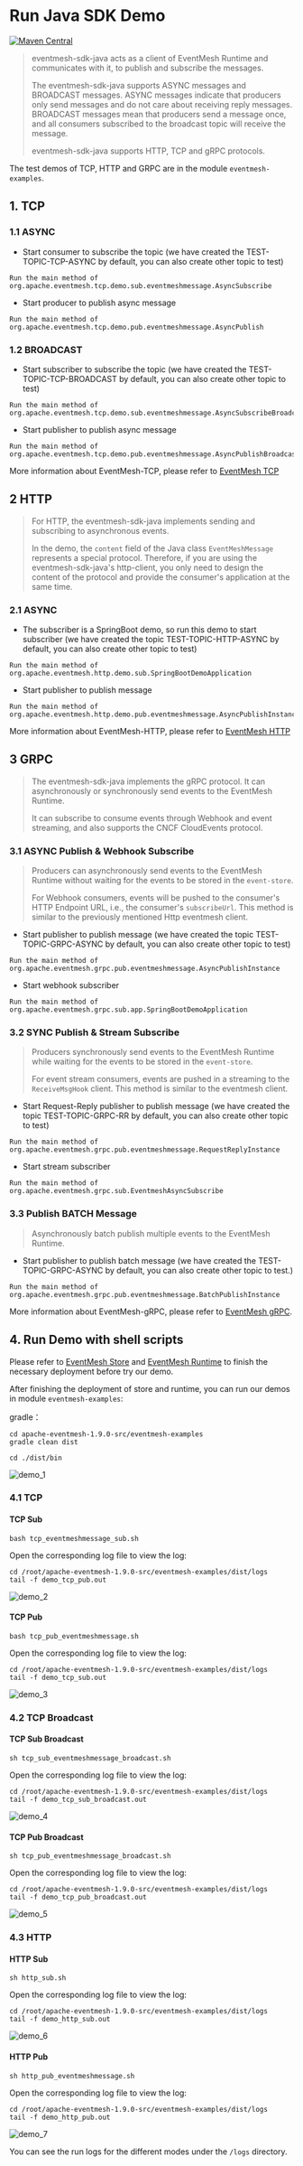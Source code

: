 # Run Java SDK Demo

[![Maven Central](https://maven-badges.herokuapp.com/maven-central/org.apache.eventmesh/eventmesh-sdk-java/badge.svg)](https://maven-badges.herokuapp.com/maven-central/org.apache.eventmesh/eventmesh-sdk-java)

> eventmesh-sdk-java acts as a client of EventMesh Runtime and communicates with it, to publish and subscribe the messages.
>
> The eventmesh-sdk-java supports ASYNC messages and BROADCAST messages. ASYNC messages indicate that producers only send messages and do not care about receiving reply messages. BROADCAST messages mean that producers send a message once, and all consumers subscribed to the broadcast topic will receive the message.
>
> eventmesh-sdk-java supports HTTP, TCP and gRPC protocols.

The test demos of TCP, HTTP and GRPC are in the module `eventmesh-examples`.

## 1. TCP

### 1.1 ASYNC

- Start consumer to subscribe the topic (we have created the TEST-TOPIC-TCP-ASYNC by default, you can also create other topic to test)

```
Run the main method of org.apache.eventmesh.tcp.demo.sub.eventmeshmessage.AsyncSubscribe
```

- Start producer to publish async message

```
Run the main method of org.apache.eventmesh.tcp.demo.pub.eventmeshmessage.AsyncPublish
```

### 1.2 BROADCAST

- Start subscriber to subscribe the topic (we have created the TEST-TOPIC-TCP-BROADCAST by default, you can also create other topic to test)

```
Run the main method of org.apache.eventmesh.tcp.demo.sub.eventmeshmessage.AsyncSubscribeBroadcast
```

- Start publisher to publish async message

```
Run the main method of org.apache.eventmesh.tcp.demo.pub.eventmeshmessage.AsyncPublishBroadcast
```

More information about EventMesh-TCP, please refer to [EventMesh TCP](../sdk-java/03-tcp.md)

## 2 HTTP

>For HTTP, the eventmesh-sdk-java implements sending and subscribing to asynchronous events.
>
>In the demo, the `content` field of the Java class `EventMeshMessage` represents a special protocol. Therefore, if you are using the eventmesh-sdk-java's http-client, you only need to design the content of the protocol and provide the consumer's application at the same time.

### 2.1 ASYNC

- The subscriber is a SpringBoot demo, so run this demo to start subscriber (we have created the topic TEST-TOPIC-HTTP-ASYNC by default, you can also create other topic to test)

```
Run the main method of org.apache.eventmesh.http.demo.sub.SpringBootDemoApplication
```

- Start publisher to publish message

```
Run the main method of org.apache.eventmesh.http.demo.pub.eventmeshmessage.AsyncPublishInstance
```
More information about EventMesh-HTTP, please refer to [EventMesh HTTP](../sdk-java/02-http.md)

## 3 GRPC

>The eventmesh-sdk-java implements the gRPC protocol. It can asynchronously or synchronously send events to the EventMesh Runtime.
>
>It can subscribe to consume events through Webhook and event streaming, and also supports the CNCF CloudEvents protocol.

### 3.1 ASYNC Publish & Webhook Subscribe

>Producers can asynchronously send events to the EventMesh Runtime without waiting for the events to be stored in the `event-store`.
>
>For Webhook consumers, events will be pushed to the consumer's HTTP Endpoint URL, i.e., the consumer's `subscribeUrl`. This method is similar to the previously mentioned Http eventmesh client.

- Start publisher to publish message (we have created the topic TEST-TOPIC-GRPC-ASYNC by default, you can also create other topic to test)

```
Run the main method of org.apache.eventmesh.grpc.pub.eventmeshmessage.AsyncPublishInstance
```

- Start webhook subscriber

```
Run the main method of org.apache.eventmesh.grpc.sub.app.SpringBootDemoApplication
```

###  3.2 SYNC Publish & Stream Subscribe

>Producers synchronously send events to the EventMesh Runtime while waiting for the events to be stored in the `event-store`.
>
>For event stream consumers, events are pushed in a streaming to the `ReceiveMsgHook` client. This method is similar to the eventmesh client.

- Start Request-Reply publisher to publish message (we have created the topic TEST-TOPIC-GRPC-RR by default, you can also create other topic to test)

```
Run the main method of org.apache.eventmesh.grpc.pub.eventmeshmessage.RequestReplyInstance
```

- Start stream subscriber

```
Run the main method of org.apache.eventmesh.grpc.sub.EventmeshAsyncSubscribe
```

### 3.3 Publish BATCH Message

>Asynchronously batch publish multiple events to the EventMesh Runtime.

- Start publisher to publish batch message (we have created the TEST-TOPIC-GRPC-ASYNC by default, you can also create other topic to test.)

```
Run the main method of org.apache.eventmesh.grpc.pub.eventmeshmessage.BatchPublishInstance
```

More information about EventMesh-gRPC, please refer to [EventMesh gRPC](../sdk-java/04-grpc.md).

## 4. Run Demo with shell scripts

Please refer to [EventMesh Store](./01-store.md) and [EventMesh Runtime](./03-runtime.md) to finish the necessary deployment before try our demo.

After finishing the deployment of store and runtime, you can run our demos in module `eventmesh-examples`:

gradle：

```shell
cd apache-eventmesh-1.9.0-src/eventmesh-examples
gradle clean dist

cd ./dist/bin
```

![demo_1](/images/install/demo_1.png)

### 4.1 TCP
#### TCP Sub

```shell
bash tcp_eventmeshmessage_sub.sh
```

Open the corresponding log file to view the log:
```
cd /root/apache-eventmesh-1.9.0-src/eventmesh-examples/dist/logs
tail -f demo_tcp_pub.out
```
![demo_2](/images/install/demo_2.png)

#### TCP Pub

```shell
bash tcp_pub_eventmeshmessage.sh
```

Open the corresponding log file to view the log:
```
cd /root/apache-eventmesh-1.9.0-src/eventmesh-examples/dist/logs
tail -f demo_tcp_sub.out
```

![demo_3](/images/install/demo_3.png)

### 4.2 TCP Broadcast

#### TCP Sub Broadcast

```shell
sh tcp_sub_eventmeshmessage_broadcast.sh
```

Open the corresponding log file to view the log:
```
cd /root/apache-eventmesh-1.9.0-src/eventmesh-examples/dist/logs
tail -f demo_tcp_sub_broadcast.out
```

![demo_4](/images/install/demo_4.png)

#### TCP Pub Broadcast

```shell
sh tcp_pub_eventmeshmessage_broadcast.sh
```

Open the corresponding log file to view the log:
```
cd /root/apache-eventmesh-1.9.0-src/eventmesh-examples/dist/logs
tail -f demo_tcp_pub_broadcast.out
```

![demo_5](/images/install/demo_5.png)

### 4.3 HTTP

#### HTTP Sub

```shell
sh http_sub.sh
```

Open the corresponding log file to view the log:
```
cd /root/apache-eventmesh-1.9.0-src/eventmesh-examples/dist/logs
tail -f demo_http_sub.out
```

![demo_6](/images/install/demo_6.png)

#### HTTP Pub

```shell
sh http_pub_eventmeshmessage.sh
```

Open the corresponding log file to view the log:
```
cd /root/apache-eventmesh-1.9.0-src/eventmesh-examples/dist/logs
tail -f demo_http_pub.out
```

![demo_7](/images/install/demo_7.png)

You can see the run logs for the different modes under the `/logs` directory.